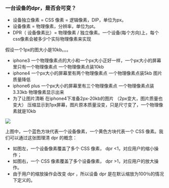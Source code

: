 ### 一台设备的dpr，是否会可变？

- 设备独立像素 = CSS 像素 = 逻辑像素，DIP，单位为px。
- 设备像素 = 物理像素，分辨率，单位为pt。
- DPR（ 设备像素比）= 物理像素 / 独立像素。一个设备(每个方向)上，每个css像素会被多少个实际物理像素来实现

假设一个1px的图大小是10kb。。。

 + iphone3 一个物理像素点的大小和一个px大小正好一样，一个px大小的屏幕里只有一个物理像素点  一个物理像素点装10kb
 + iphone4 一个px大小的屏幕里有两个物理像素点  一个物理像素点装5kb 图片质量降低
 + iphone6 plus  一个px大小的屏幕里有三个物理像素点  一个物理像素点装3.33kb  物理像素显示出来
 + 为了让图片清晰 在iphone4下准备2px-20kb的图片  （2px变大，图片质量也变大）  压缩显示到1px屏幕，图片原本质量没变，只是尺寸变了，一个物理像素就是10kb

![](E:\04-学习\HTML\dpr.png)



上图中，一个蓝色方块代表一个设备像素，一个黄色方块代表一个 CSS 像素。我们可以通过这张图理清 dpr 的概念：

+ 如图左，一个设备像素覆盖了多个 CSS 像素， dpr <1，对应用户的缩小操作；
+ 如图右，一个 CSS 像素覆盖了多个设备像素， dpr >1，对应用户的放大操作。
+ 由于用户的缩放操作会改变 dpr ，所以设备 dpr 是在默认缩放为100％的情况下定义的。